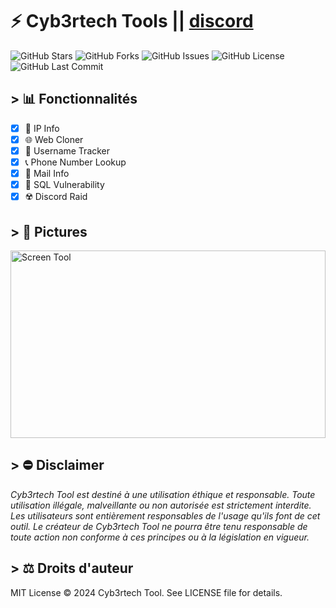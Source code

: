 # ⚡️ Cyb3rtech Tools || [discord](https://discord.gg/mP6NvAgF2q)

![GitHub Stars](https://img.shields.io/github/stars/Cyb3rtch/Cyb3rtech-Tool?style=social) ![GitHub Forks](https://img.shields.io/github/forks/Cyb3rtch/Cyb3rtech-Tool?style=social) ![GitHub Issues](https://img.shields.io/github/issues/Cyb3rtch/Cyb3rtech-Tool)
![GitHub License](https://img.shields.io/github/license/Cyb3rtch/Cyb3rtech-Tool) ![GitHub Last Commit](https://img.shields.io/github/last-commit/Cyb3rtch/Cyb3rtech-Tool)
## > 📊 Fonctionnalités

- [x] 📍 IP Info
- [x] 🌐 Web Cloner
- [x] 👤 Username Tracker
- [x] 📞 Phone Number Lookup
- [x] 📩 Mail Info
- [x] 💉 SQL Vulnerability
- [x] ☢️ Discord Raid
      
## > 📸 Pictures

<div style="display: flex; justify-content: center;">
    <img src="https://cdn.discordapp.com/attachments/1274370571173625856/1274784761977507860/cyb3rtechtool.jpg?ex=66c38353&is=66c231d3&hm=e43199f7f3db39bd819238ea47f0146a04beb35587c90b4ccc8047273a64b461&" alt="Screen Tool" style="width:100%; height:300px; object-fit:cover;"/>
</div>

## > ⛔️ Disclaimer
*Cyb3rtech Tool est destiné à une utilisation éthique et responsable. Toute utilisation illégale, malveillante ou non autorisée est strictement interdite. Les utilisateurs sont entièrement responsables de l'usage qu'ils font de cet outil. Le créateur de Cyb3rtech Tool ne pourra être tenu responsable de toute action non conforme à ces principes ou à la législation en vigueur.*

## > ⚖️  Droits d'auteur
MIT License © 2024 Cyb3rtech Tool. See LICENSE file for details.
